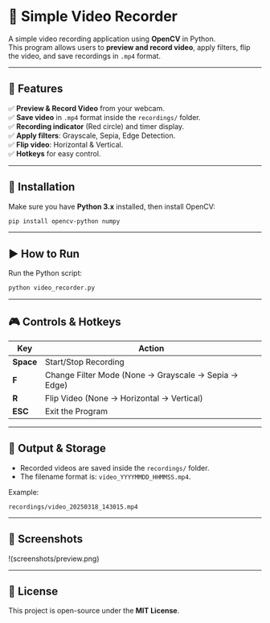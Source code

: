 # 🎥 Simple Video Recorder

A simple video recording application using **OpenCV** in Python.  
This program allows users to **preview and record video**, apply filters, flip the video, and save recordings in `.mp4` format.

---

## 🚀 Features
✅ **Preview & Record Video** from your webcam.  
✅ **Save video** in `.mp4` format inside the `recordings/` folder.  
✅ **Recording indicator** (Red circle) and timer display.  
✅ **Apply filters**: Grayscale, Sepia, Edge Detection.  
✅ **Flip video**: Horizontal & Vertical.  
✅ **Hotkeys** for easy control.  

---

## 🔧 Installation
Make sure you have **Python 3.x** installed, then install OpenCV:

```sh
pip install opencv-python numpy
```

---

## ▶️ How to Run
Run the Python script:

```sh
python video_recorder.py
```

---

## 🎮 Controls & Hotkeys
| Key         | Action                                   |
|------------|-----------------------------------------|
| **Space**  | Start/Stop Recording                   |
| **F**      | Change Filter Mode (None → Grayscale → Sepia → Edge) |
| **R**      | Flip Video (None → Horizontal → Vertical) |
| **ESC**    | Exit the Program                        |

---

## 📂 Output & Storage
- Recorded videos are saved inside the `recordings/` folder.  
- The filename format is: `video_YYYYMMDD_HHMMSS.mp4`.  

Example:
```
recordings/video_20250318_143015.mp4
```

---

## 📸 Screenshots
!(screenshots/preview.png)

---

## 📜 License
This project is open-source under the **MIT License**.
